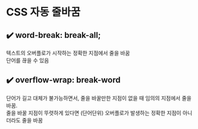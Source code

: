 # CSS 자동 줄바꿈

## :heavy_check_mark: word-break: break-all;
텍스트의 오버플로가 시작하는 정확한 지점에서 줄을 바꿈      
단어를 끊을 수 있음



## :heavy_check_mark: overflow-wrap: break-word
단어가 길고 대체가 불가능하면서, 줄을 바꿀만한 지점이 없을 때 임의의 지점에서 줄을 바꿈.    
줄을 바꿀 지점이 뚜렷하게 있다면 (단어단위) 오버플로가 발생하는 정확한 지점이 아니더라도 줄을 바꿈
